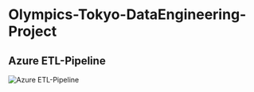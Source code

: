 # Olympics-Tokyo-DataEngineering-Project

## Azure ETL-Pipeline

![Azure ETL-Pipeline](https://github.com/imran15n/Olympics-Tokyo-DataEngineering-Project/assets/32336243/a138787c-8b26-4cbe-ba6e-1f80c2c1a3a5)

